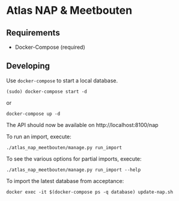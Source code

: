 Atlas NAP & Meetbouten
======================


Requirements
------------

* Docker-Compose (required)


Developing
----------

Use `docker-compose` to start a local database.

	(sudo) docker-compose start -d

or

	docker-compose up -d

The API should now be available on http://localhost:8100/nap

To run an import, execute:

	./atlas_nap_meetbouten/manage.py run_import


To see the various options for partial imports, execute:

	./atlas_nap_meetbouten/manage.py run_import --help


To import the latest database from acceptance:

	docker exec -it $(docker-compose ps -q database) update-nap.sh

